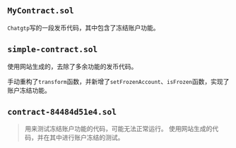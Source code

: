 ## `MyContract.sol`

`Chatgtp`写的一段发币代码，其中包含了冻结账户功能。



## `simple-contract.sol`

使用网站生成的，去除了多余功能的发币代码。

手动重构了`transform`函数，并新增了`setFrozenAccount`、`isFrozen`函数，实现了账户冻结功能。


## `contract-84484d51e4.sol`
> 用来测试冻结账户功能的代码，可能无法正常运行。
使用网站生成的代码，并在其中进行账户冻结的测试。